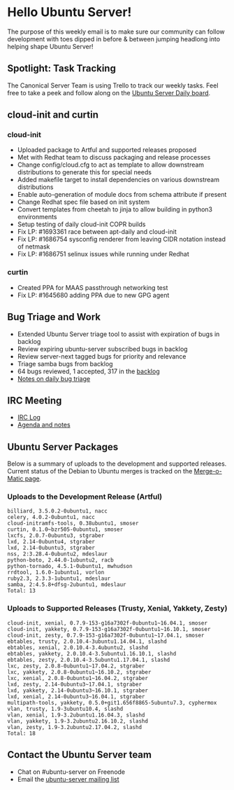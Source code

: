 # Hello Ubuntu Server!
The purpose of this weekly email is to make sure our community can follow
development with toes dipped in before & between jumping headlong into
helping shape Ubuntu Server!

## Spotlight: Task Tracking
The Canonical Server Team is using Trello to track our weekly tasks. Feel free
to take a peek and follow along on the [Ubuntu Server Daily board](https://trello.com/b/U9HhWyT0/ubuntu-server-daily).

## cloud-init and curtin
### cloud-init
- Uploaded package to Artful and supported releases proposed
- Met with Redhat team to discuss packaging and release processes
- Change config/cloud.cfg to act as template to allow downstream distributions to generate this for special needs
- Added makefile target to install dependencies on various downstream distributions
- Enable auto-generation of module docs from schema attribute if present
- Change Redhat spec file based on init system
- Convert templates from cheetah to jinja to allow building in python3 environments
- Setup testing of daily cloud-init COPR builds
- Fix LP: #1693361 race between apt-daily and cloud-init
- Fix LP: #1686754 sysconfig renderer from leaving CIDR notation instead of netmask
- Fix LP: #1686751 selinux issues while running under Redhat

### curtin
- Created PPA for MAAS passthrough networking test
- Fix LP: #1645680 adding PPA due to new GPG agent

## Bug Triage and Work
- Extended Ubuntu Server triage tool to assist with expiration of bugs in backlog
- Review expiring ubuntu-server subscribed bugs in backlog
- Review server-next tagged bugs for priority and relevance
- Triage samba bugs from backlog
- 64 bugs reviewed, 1 accepted, 317 in the [backlog](https://bugs.launchpad.net/~ubuntu-server/+subscribedbugs)
- [Notes on daily bug triage](https://wiki.ubuntu.com/ServerTeam/KnowledgeBase#Bug_Triage)

## IRC Meeting
- [IRC Log](https://ubottu.com/meetingology/logs/ubuntu-meeting/2017/ubuntu-meeting.2017-06-13-16.01.html)
- [Agenda and notes](https://wiki.ubuntu.com/ServerTeam/Meeting)

## Ubuntu Server Packages
Below is a summary of uploads to the development and supported releases. Current status of the Debian to Ubuntu merges is tracked on the [Merge-o-Matic page](https://merges.ubuntu.com/main.html).

### Uploads to the Development Release (Artful)
```
billiard, 3.5.0.2-0ubuntu1, nacc
celery, 4.0.2-0ubuntu1, nacc
cloud-initramfs-tools, 0.38ubuntu1, smoser
curtin, 0.1.0~bzr505-0ubuntu1, smoser
lxcfs, 2.0.7-0ubuntu3, stgraber
lxd, 2.14-0ubuntu4, stgraber
lxd, 2.14-0ubuntu3, stgraber
nss, 2:3.28.4-0ubuntu2, mdeslaur
python-boto, 2.44.0-1ubuntu2, racb
python-tornado, 4.5.1-0ubuntu1, mwhudson
rrdtool, 1.6.0-1ubuntu1, vorlon
ruby2.3, 2.3.3-1ubuntu1, mdeslaur
samba, 2:4.5.8+dfsg-2ubuntu1, mdeslaur
Total: 13
```

### Uploads to Supported Releases (Trusty, Xenial, Yakkety, Zesty)
```
cloud-init, xenial, 0.7.9-153-g16a7302f-0ubuntu1~16.04.1, smoser
cloud-init, yakkety, 0.7.9-153-g16a7302f-0ubuntu1~16.10.1, smoser
cloud-init, zesty, 0.7.9-153-g16a7302f-0ubuntu1~17.04.1, smoser
ebtables, trusty, 2.0.10.4-3ubuntu1.14.04.1, slashd
ebtables, xenial, 2.0.10.4-3.4ubuntu2, slashd
ebtables, yakkety, 2.0.10.4-3.5ubuntu1.16.10.1, slashd
ebtables, zesty, 2.0.10.4-3.5ubuntu1.17.04.1, slashd
lxc, zesty, 2.0.8-0ubuntu1~17.04.2, stgraber
lxc, yakkety, 2.0.8-0ubuntu1~16.10.2, stgraber
lxc, xenial, 2.0.8-0ubuntu1~16.04.2, stgraber
lxd, zesty, 2.14-0ubuntu3~17.04.1, stgraber
lxd, yakkety, 2.14-0ubuntu3~16.10.1, stgraber
lxd, xenial, 2.14-0ubuntu3~16.04.1, stgraber
multipath-tools, yakkety, 0.5.0+git1.656f8865-5ubuntu7.3, cyphermox
vlan, trusty, 1.9-3ubuntu10.4, slashd
vlan, xenial, 1.9-3.2ubuntu1.16.04.3, slashd
vlan, yakkety, 1.9-3.2ubuntu2.16.10.2, slashd
vlan, zesty, 1.9-3.2ubuntu2.17.04.2, slashd
Total: 18
```

## Contact the Ubuntu Server team
* Chat on #ubuntu-server on Freenode
* Email the [ubuntu-server mailing list](https://lists.ubuntu.com/mailman/listinfo/ubuntu-server)
